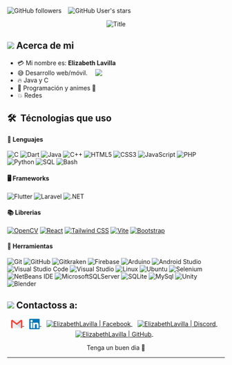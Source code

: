 <img alt="GitHub followers" src="https://img.shields.io/github/followers/ElizabethCarinaLavillaPillco?style=social"> &nbsp;&nbsp; <img alt="GitHub User's stars" src="https://img.shields.io/github/stars/ElizabethCarinaLavillaPillco?style=social" />

<div align="center">
  <img src="https://readme-typing-svg.herokuapp.com?font=Architects+Daughter&color=%D8B4FE&size=50&center=true&vCenter=true&height=60&width=600&lines=Bienvenid@+a+mi+perfil;xd;" alt="Title"></img>
</div>


## <img src="https://raw.githubusercontent.com/nixin72/nixin72/master/wave.gif" width="30px"></img> Acerca de mi

- :credit_card: Mi nombre es: **Elizabeth Lavilla** <img src="https://media3.giphy.com/media/v1.Y2lkPTc5MGI3NjExN3p1MDBhdDJjdTlkZmNrZzUzcmV6MnBqcnZhbGMxd2ppdGc4ZHppYSZlcD12MV9pbnRlcm5hbF9naWZfYnlfaWQmY3Q9Zw/nQDKSeRlIyfmw/giphy.gif" width="300" align="right"/>
- :sweat_smile: Desarrollo web/móvil.
- :fire: Java y C
- :monocle_face: Programación y animes 🤙
- :boom: Redes


## 🛠 &nbsp;Técnologias que uso

#### 🔧 Lenguajes
![C](https://img.shields.io/badge/c-%23777BB4.svg?style=for-the-badge&logo=c&logoColor=white)
![Dart](https://img.shields.io/badge/Dart-%230175C2.svg?style=for-the-badge&logo=dart&logoColor=white)
![Java](https://img.shields.io/badge/java-%23ED8B00.svg?style=for-the-badge&logo=openjdk&logoColor=white)
![C++](https://img.shields.io/badge/c++-%2300599C.svg?style=for-the-badge&logo=c%2B%2B&logoColor=white)
![HTML5](https://img.shields.io/badge/html5-%23E34F26.svg?style=for-the-badge&logo=html5&logoColor=white)
![CSS3](https://img.shields.io/badge/css3-%231572B6.svg?style=for-the-badge&logo=css3&logoColor=white)
![JavaScript](https://img.shields.io/badge/JavaScript-%23323330.svg?style=for-the-badge&logo=javascript&logoColor=F7DF1E)
![PHP](https://img.shields.io/badge/PHP-%23777BB4.svg?style=for-the-badge&logo=php&logoColor=white)
![Python](https://img.shields.io/badge/Python-%2314354C.svg?style=for-the-badge&logo=python&logoColor=white)
![SQL](https://img.shields.io/badge/sql-%23ED8B00.svg?style=for-the-badge&logo=sql&logoColor=white)
![Bash](https://img.shields.io/badge/Bash-%230175C2.svg?style=for-the-badge&logo=bash&logoColor=white)


#### 🖥️ Frameworks

![Flutter](https://img.shields.io/badge/flutter-%2302569B.svg?style=for-the-badge&logo=flutter&logoColor=white)
![Laravel](https://img.shields.io/badge/Laravel-%23FF2D20.svg?style=for-the-badge&logo=laravel&logoColor=white)
![.NET](https://img.shields.io/badge/.net-%2302569B.svg?style=for-the-badge&logo=dotnet&logoColor=white)


#### 📚 Librerias

[![OpenCV](https://skillicons.dev/icons?i=opencv)](https://skillicons.dev)
[![React](https://skillicons.dev/icons?i=react)](https://skillicons.dev)
[![Tailwind CSS](https://skillicons.dev/icons?i=tailwindcss)](https://skillicons.dev)
[![Vite](https://skillicons.dev/icons?i=vite)](https://skillicons.dev)
[![Bootstrap](https://skillicons.dev/icons?i=bootstrap)](https://skillicons.dev)


#### 🔧 Herramientas

![Git](https://img.shields.io/badge/git-%23F05033.svg?style=for-the-badge&logo=git&logoColor=white)
![GitHub](https://img.shields.io/badge/github-%23121011.svg?style=for-the-badge&logo=github&logoColor=white)
![Gitkraken](https://img.shields.io/badge/gitkraken-%23121011.svg?style=for-the-badge&logo=gitkraken&logoColor=yello)
![Firebase](https://img.shields.io/badge/Firebase-%23FFCA28.svg?style=for-the-badge&logo=firebase&logoColor=black)
![Arduino](https://img.shields.io/badge/Arduino-%23FF6C37.svg?style=for-the-badge&logo=arduino&logoColor=white)
![Android Studio](https://img.shields.io/badge/Android%20Studio-%23000000.svg?style=for-the-badge&logo=android-studio&logoColor=3DDC84)
![Visual Studio Code](https://img.shields.io/badge/Visual%20Studio%20Code-0078d7.svg?style=for-the-badge&logo=visual-studio-code&logoColor=white)
![Visual Studio](https://img.shields.io/badge/Visual%20Studio-5C2D91.svg?style=for-the-badge&logo=visual-studio&logoColor=white)
![Linux](https://img.shields.io/badge/Linux-FCC624?style=for-the-badge&logo=linux&logoColor=black)
![Ubuntu](https://img.shields.io/badge/Ubuntu-E95420?style=for-the-badge&logo=ubuntu&logoColor=white)
![Selenium](https://img.shields.io/badge/Selenium-%5C2D91.svg?style=for-the-badge&logo=selenium&logoColor=white)
![NetBeans IDE](https://img.shields.io/badge/NetBeansIDE-1B6AC6.svg?style=for-the-badge&logo=apache-netbeans-ide&logoColor=white) 
![MicrosoftSQLServer](https://img.shields.io/badge/Microsoft%20SQL%20Sever-CC2927?style=for-the-badge&logo=microsoft%20sql%20server&logoColor=white) 
![SQLite](https://img.shields.io/badge/SQLite-CC2927?style=for-the-badge&logo=sqlite&logoColor=white) 
![MySql](https://img.shields.io/badge/MySql-%23FF6C37?style=for-the-badge&logo=mysql&logoColor=white) 
![Unity](https://img.shields.io/badge/unity-%23323330.svg?style=for-the-badge&logo=unity&logoColor=F7DF1E)
![Blender](https://img.shields.io/badge/blender-%23FF6C37.svg?style=for-the-badge&logo=blender&logoColor=white)
  
</div>

## <img src='https://raw.githubusercontent.com/ShahriarShafin/ShahriarShafin/main/Assets/handshake.gif' width="80px"> Contactoss a:
<p align="center">
  <a href="mailto:elizabeth.carina.elizabethcarina21@gmail.com" >
    <img align="center" alt="ElizabethLavilla | Gmail" width="26px" src="https://github.com/SatYu26/SatYu26/blob/master/Assets/Gmail.svg" />
  </a> &nbsp;&nbsp;
  
  <a href="https://www.linkedin.com/in/elizabeth-lavilla-35235b25a/" target="_blank">
    <img align="center" alt="ElizabethLavilla | Linkedin" width="24px" src="https://github.com/SatYu26/SatYu26/blob/master/Assets/Linkedin.svg" />
  </a> &nbsp;&nbsp;
  
  <a href="https://www.facebook.com/elizabethcarina.lavillapillco.7/" target="_blank">
      <img align="center" alt="ElizabethLavilla | Facebook" width="24px" src="https://upload.wikimedia.org/wikipedia/en/thumb/0/04/Facebook_f_logo_%282021%29.svg/100px-Facebook_f_logo_%282021%29.svg.png" />
  </a> &nbsp;&nbsp;
  
  <a href="https://www.discord.com/waxa369/" target="_blank">
    <img align="center" alt="ElizabethLavilla | Discord" width="24px" src="https://skillicons.dev/icons?i=discord" />
  </a> &nbsp;&nbsp;
  
  <a href="https://profile-summary-for-github.herokuapp.com/user/ElizabethCarinaLavillaPillco" target="_blank">
    <img align="center" alt="ElizabethLavilla | GitHub" width="26px" src="https://upload.wikimedia.org/wikipedia/commons/thumb/a/ae/Github-desktop-logo-symbol.svg/1024px-Github-desktop-logo-symbol.svg.png" />
  </a> &nbsp;&nbsp;
<p> 

<div align="center">
  Tenga un buen dia 🤙
</div>

------

